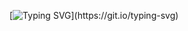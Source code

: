
[![Typing SVG](https://readme-typing-svg.demolab.com?font=Sans&pause=1000&color=EAC117&width=435&separator=%3C&lines=Hello+World%2C+I+am+%7BCan+Aran%7D;)](https://git.io/typing-svg)

